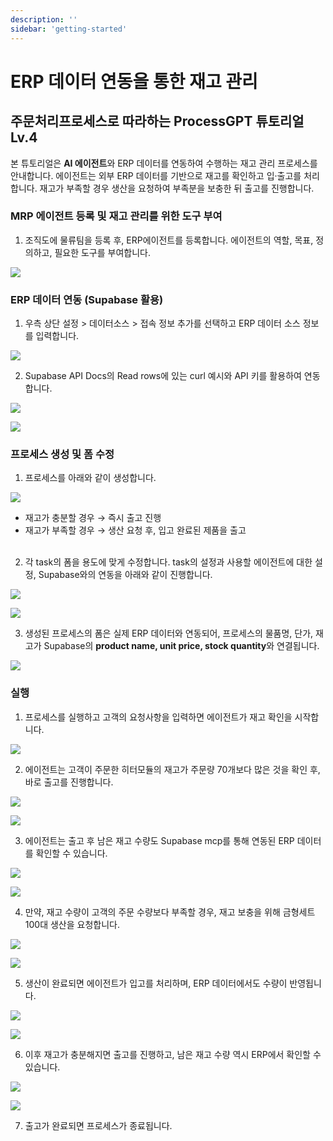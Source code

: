 ```yaml
---
description: ''
sidebar: 'getting-started'
---
```


# ERP 데이터 연동을 통한 재고 관리

## 주문처리프로세스로 따라하는 ProcessGPT 튜토리얼 Lv.4

본 튜토리얼은 **AI 에이전트**와 ERP 데이터를 연동하여 수행하는 재고 관리 프로세스를 안내합니다. 
에이전트는 외부 ERP 데이터를 기반으로 재고를 확인하고 입·출고를 처리합니다. 재고가 부족할 경우 생산을 요청하여 부족분을 보충한 뒤 출고를 진행합니다.


### MRP 에이전트 등록 및 재고 관리를 위한 도구 부여

1. 조직도에 물류팀을 등록 후, ERP에이전트를 등록합니다. 에이전트의 역할, 목표, 정의하고, 필요한 도구를 부여합니다.

![](../../../uengine-image/process-gpt/tutorial/lv4-1.png)
<br>


### ERP 데이터 연동 (Supabase 활용)

1. 우측 상단 설정 > 데이터소스 > 접속 정보 추가를 선택하고 ERP 데이터 소스 정보를 입력합니다.

![](../../../uengine-image/process-gpt/tutorial/lv4-2.png)
<br>

2. Supabase API Docs의 Read rows에 있는 curl 예시와 API 키를 활용하여 연동합니다.

![](../../../uengine-image/process-gpt/tutorial/lv4-3.png)
<br>

![](../../../uengine-image/process-gpt/tutorial/lv4-17.png)
<br>



### 프로세스 생성 및 폼 수정

1. 프로세스를 아래와 같이 생성합니다. 

![](../../../uengine-image/process-gpt/tutorial/lv4-4.png)
- 재고가 충분할 경우 → 즉시 출고 진행
- 재고가 부족할 경우 → 생산 요청 후, 입고 완료된 제품을 출고
<br><br>

2. 각 task의 폼을 용도에 맞게 수정합니다. task의 설정과 사용할 에이전트에 대한 설정, Supabase와의 연동을 아래와 같이 진행합니다.

![](../../../uengine-image/process-gpt/tutorial/lv4-19.png)
<br>

![](../../../uengine-image/process-gpt/tutorial/lv4-20.png)
<br>


3. 생성된 프로세스의 폼은 실제 ERP 데이터와 연동되어, 프로세스의 물품명, 단가, 재고가 Supabase의 **product name, unit price, stock quantity**와 연결됩니다.

![](../../../uengine-image/process-gpt/tutorial/lv4-6.png)
<br>


### 실행

1. 프로세스를 실행하고 고객의 요청사항을 입력하면 에이전트가 재고 확인을 시작합니다.

![](../../../uengine-image/process-gpt/tutorial/lv4-7.png)
<br>

2. 에이전트는 고객이 주문한 히터모듈의 재고가 주문량 70개보다 많은 것을 확인 후, 바로 출고를 진행합니다.

![](../../../uengine-image/process-gpt/tutorial/lv4-8.png)

![](../../../uengine-image/process-gpt/tutorial/lv4-9.png)
<br>

3. 에이전트는 출고 후 남은 재고 수량도 Supabase mcp를 통해 연동된 ERP 데이터를 확인할 수 있습니다.

![](../../../uengine-image/process-gpt/tutorial/lv4-10.png)

![](../../../uengine-image/process-gpt/tutorial/lv4-11.png)
<br>

4. 만약, 재고 수량이 고객의 주문 수량보다 부족할 경우, 재고 보충을 위해 금형세트 100대 생산을 요청합니다.

![](../../../uengine-image/process-gpt/tutorial/lv4-12.png)

![](../../../uengine-image/process-gpt/tutorial/lv4-13.png)
<br>

5. 생산이 완료되면 에이전트가 입고를 처리하며, ERP 데이터에서도 수량이 반영됩니다.

![](../../../uengine-image/process-gpt/tutorial/lv4-14.png)

![](../../../uengine-image/process-gpt/tutorial/lv4-15.png)
<br>

6. 이후 재고가 충분해지면 출고를 진행하고, 남은 재고 수량 역시 ERP에서 확인할 수 있습니다.

![](../../../uengine-image/process-gpt/tutorial/lv4-14.png)

![](../../../uengine-image/process-gpt/tutorial/lv4-16.png)
<br>

7. 출고가 완료되면 프로세스가 종료됩니다.

